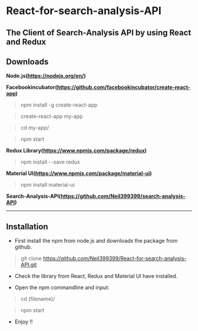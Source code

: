 # React-for-search-analysis-API
## The Client of Search-Analysis API by using React and Redux

## Downloads
**Node.js(https://nodejs.org/en/)**

**Facebookincubator(https://github.com/facebookincubator/create-react-app)**
>npm install -g create-react-app

>create-react-app my-app

>cd my-app/

>npm start


**Redux Library(https://www.npmjs.com/package/redux)**
>npm install --save redux

**Material UI(https://www.npmjs.com/package/material-ui)**
>npm install material-ui

**Search-Analysis-API(https://github.com/Neil399399/search-analysis-API)**

----
## Installation
* First install the npm from node.js and downloads the package from github.
>git clone 
https://github.com/Neil399399/React-for-search-analysis-API.git

* Check the library from React, Redux and Material UI have installed.

* Open the npm commandline and input:
>cd (filename)/  

>npm start

* Enjoy !!
